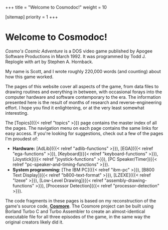 +++
title = "Welcome to Cosmodoc!"
weight = 10

[sitemap]
priority = 1
+++

# Welcome to Cosmodoc!

_Cosmo's Cosmic Adventure_ is a DOS video game published by Apogee Software Productions in March 1992. It was programmed by Todd J. Replogle with art by Stephen A. Hornback.

My name is Scott, and I wrote roughly 220,000 words (and counting) about how this game worked.

The pages of this website cover all aspects of the game, from data files to drawing routines and everything in between, with occasional forays into the computer hardware and software contemporary to the era. The information presented here is the result of months of research and reverse-engineering effort. I hope you find it enlightening, or at the very least somewhat interesting.

The [Topics]({{< relref "topics" >}}) page contains the master index of all the pages. The navigation menu on each page contains the same links for easy access. If you're looking for suggestions, check out a few of the pages I'm proudest of:

* **Hardware:** [AdLib]({{< relref "adlib-functions" >}}), [EGA]({{< relref "ega-functions" >}}), [Keyboard]({{< relref "keyboard-functions" >}}), [Joystick]({{< relref "joystick-functions" >}}), [PC Speaker/Timer]({{< relref "pc-speaker-and-timing-functions" >}}).
* **System programming:** [The IBM PC]({{< relref "ibm-pc" >}}), [B800 Text Display]({{< relref "b800-text-format" >}}), [LZEXE]({{< relref "lzexe" >}}), [Low-Level Drawing]({{< relref "assembly-drawing-functions" >}}), [Processor Detection]({{< relref "processor-detection" >}}).

The code fragments in these pages is based on my reconstruction of the game's source code, [**Cosmore**](https://github.com/smitelli/cosmore). The Cosmore project can be built using Borland Turbo C and Turbo Assembler to create an almost-identical executable file for all three episodes of the game, in the same way the original creators likely did it.
